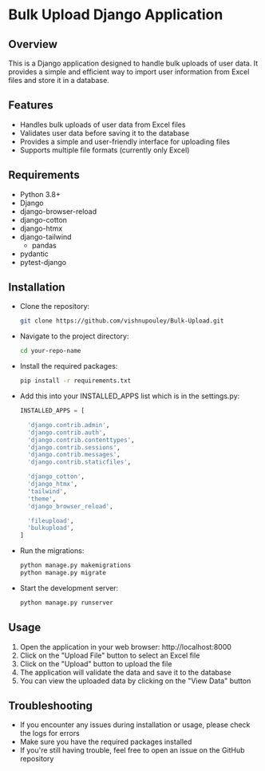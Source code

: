 # Bulk Upload Django Application

## Overview

This is a Django application designed to handle bulk uploads of user data. It provides a simple and efficient way to import user information from Excel files and store it in a database.

## Features

- Handles bulk uploads of user data from Excel files
- Validates user data before saving it to the database
- Provides a simple and user-friendly interface for uploading files
- Supports multiple file formats (currently only Excel)

## Requirements

- Python 3.8+
- Django 
- django-browser-reload
- django-cotton
- django-htmx
- django-tailwind
  - pandas
- pydantic
- pytest-django
  
## Installation

- Clone the repository:
  ```bash
  git clone https://github.com/vishnupouley/Bulk-Upload.git
  ```
- Navigate to the project directory:
  ```bash
  cd your-repo-name
  ```
- Install the required packages:
  ```bash
  pip install -r requirements.txt
  ```
- Add this into your INSTALLED_APPS list which is in the settings.py:
  ```python
  INSTALLED_APPS = [
  
    'django.contrib.admin',
    'django.contrib.auth',
    'django.contrib.contenttypes',
    'django.contrib.sessions',
    'django.contrib.messages',
    'django.contrib.staticfiles',

    'django_cotton',
    'django_htmx',
    'tailwind',
    'theme',
    'django_browser_reload',

    'fileupload',
    'bulkupload',
  ]
  ```
- Run the migrations:
  ```bash
  python manage.py makemigrations
  python manage.py migrate
  ```
- Start the development server:
  ```bash
  python manage.py runserver
  ```

## Usage

1. Open the application in your web browser: http://localhost:8000
2. Click on the "Upload File" button to select an Excel file
3. Click on the "Upload" button to upload the file
4. The application will validate the data and save it to the database
5. You can view the uploaded data by clicking on the "View Data" button

## Troubleshooting

- If you encounter any issues during installation or usage, please check the logs for errors
- Make sure you have the required packages installed
- If you're still having trouble, feel free to open an issue on the GitHub repository
